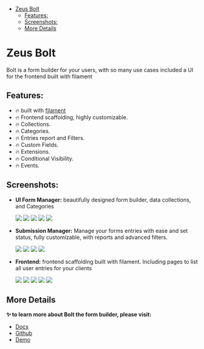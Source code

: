 <!-- TOC -->
* [Zeus Bolt](#zeus-bolt)
  * [Features:](#features)
  * [Screenshots:](#screenshots)
  * [More Details](#more-details)
<!-- TOC -->

# Zeus Bolt

Bolt is a form builder for your users, with so many use cases included a UI for the frontend built with filament

## Features:

- 🔥 built with [filament](https://filamentadmin.com)
- 🔥 Frontend scaffolding, highly customizable.
- 🔥 Collections.
- 🔥 Categories.
- 🔥 Entries report and Filters.
- 🔥 Custom Fields.
- 🔥 Extensions.
- 🔥 Conditional Visibility.
- 🔥 Events.

## Screenshots:

* **UI Form Manager:** beautifully designed form builder, data collections, and Categories

  ![](https://larazeus.com/images/screenshots/bolt/admin-1.png)
  ![](https://larazeus.com/images/screenshots/bolt/admin-2.png)
  ![](https://larazeus.com/images/screenshots/bolt/admin-3.png)
  ![](https://larazeus.com/images/screenshots/bolt/admin-9.png)
  ![](https://larazeus.com/images/screenshots/bolt/admin-10.png)

* **Submission Manager:** Manage your forms entries with ease and set status, fully customizable, with reports and advanced filters.

  ![](https://larazeus.com/images/screenshots/bolt/admin-5.png)
  ![](https://larazeus.com/images/screenshots/bolt/admin-6.png)
  ![](https://larazeus.com/images/screenshots/bolt/admin-7.png)
  ![](https://larazeus.com/images/screenshots/bolt/admin-8.png)

* **Frontend:** frontend scaffolding built with filament. Including pages to list all user entries for your clients

  ![](https://larazeus.com/images/screenshots/bolt/frontend-1.png)
  ![](https://larazeus.com/images/screenshots/bolt/frontend-2.png)
  ![](https://larazeus.com/images/screenshots/bolt/frontend-3.png)
  ![](https://larazeus.com/images/screenshots/bolt/frontend-4.png)
  ![](https://larazeus.com/images/screenshots/bolt/frontend-5.png)

## More Details
**✨ to learn more about Bolt the form builder, please visit:**

- [Docs](https://larazeus.com/docs/bolt)
- [Github](https://github.com/lara-zeus/bolt)
- [Demo](https://demo.larazeus.com)
